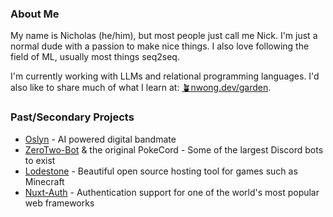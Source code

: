 ### About Me
My name is Nicholas (he/him), but most people just call me Nick.
I'm just a normal dude with a passion to make nice things.
I also love following the field of ML, usually most things seq2seq.

I'm currently working with LLMs and relational programming languages.
I'd also like to share much of what I learn at: [🪴nwong.dev/garden](https://nwong.dev/garden/).

### Past/Secondary Projects
- [Oslyn](https://oslyn.io) - AI powered digital bandmate
- [ZeroTwo-Bot](https://zerotwo.bot) & the original PokeCord - Some of the largest Discord bots to exist
- [Lodestone](https://lodestone.cc) - Beautiful open source hosting tool for games such as Minecraft
- [Nuxt-Auth](https://auth.nuxtjs.org/) - Authentication support for one of the world's most popular web frameworks
